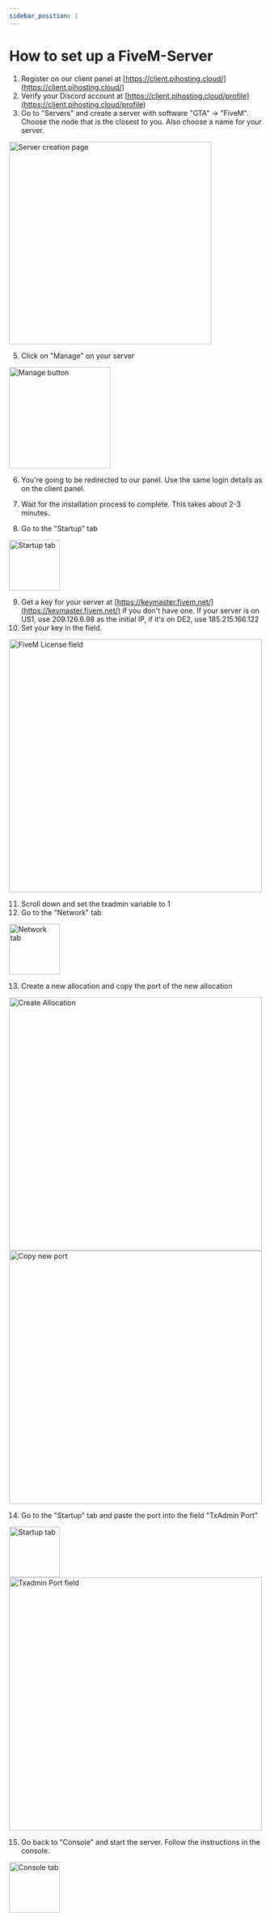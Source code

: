 ```yaml
---
sidebar_position: 1
---
```


# How to set up a FiveM-Server

1. Register on our client panel at [https://client.pihosting.cloud/](https://client.pihosting.cloud/)
2. Verify your Discord account at [https://client.pihosting.cloud/profile](https://client.pihosting.cloud/profile)
3. Go to "Servers" and create a server with software "GTA" -> "FiveM". Choose the node that is the closest to you. Also choose a name for your server.

<img src="https://screenshot.gq/yFBp" alt="Server creation page" width="400"/>

5. Click on "Manage" on your server

<img src="https://docs.pihosting.cloud/uploads/images/gallery/2023-01/scaled-1680-/manage.png" alt="Manage button" width="200"/>

6. You're going to be redirected to our panel. Use the same login details as on the client panel.
7. Wait for the installation process to complete. This takes about 2-3 minutes.

8. Go to the "Startup" tab

<img src="https://docs.pihosting.cloud/uploads/images/gallery/2023-01/scaled-1680-/screenshot-2023-01-18-195307.png" alt="Startup tab" width="100"/>

 

9. Get a key for your server at [https://keymaster.fivem.net/](https://keymaster.fivem.net/) if you don't have one. If your server is on US1, use 209.126.6.98 as the initial IP, if it's on DE2, use 185.215.166.122
10. Set your key in the field.

<img src="https://screenshot.gq/OjGj" alt="FiveM License field" width="500"/>

11. Scroll down and set the txadmin variable to 1
12. Go to the "Network" tab

<img src="https://docs.pihosting.cloud/uploads/images/gallery/2023-01/scaled-1680-/network.png" alt ="Network tab" width="100"/>

13. Create a new allocation and copy the port of the new allocation
<img src="https://screenshot.gq/qwne" alt="Create Allocation" width="500"/>
 
 
<img src="https://docs.pihosting.cloud/uploads/images/gallery/2023-01/scaled-1680-/port.png" alt="Copy new port" width="500"/>

14. Go to the "Startup" tab and paste the port into the field "TxAdmin Port"

<img src="https://docs.pihosting.cloud/uploads/images/gallery/2023-01/scaled-1680-/screenshot-2023-01-18-195307.png" alt="Startup tab" width="100"/>
 
 
<img src="https://screenshot.gq/vdG8" alt="Txadmin Port field" width="500"/>

15. Go back to "Console" and start the server. Follow the instructions in the console.

<img src="https://docs.pihosting.cloud/uploads/images/gallery/2023-01/scaled-1680-/console.png" alt="Console tab" width="100"/>